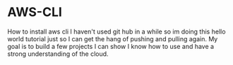 # AWS-CLI
How to install aws cli 
I haven't used git hub in a while so im doing this hello world tutorial just so I can get the hang of pushing and pulling again. My goal is to build a few projects I can show I know how to use and have a strong understanding of the cloud.
